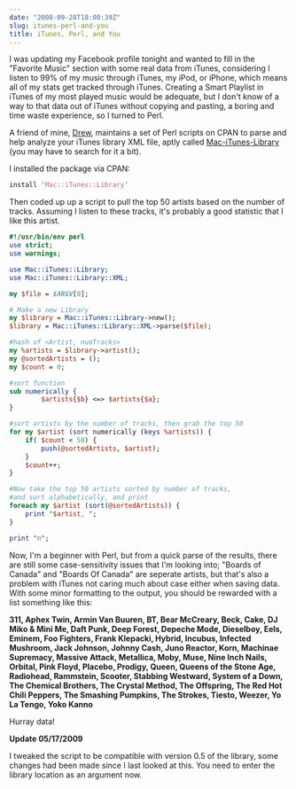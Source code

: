 ```yaml
---
date: "2008-09-28T18:00:39Z"
slug: itunes-perl-and-you
title: iTunes, Perl, and You
---
```


I was updating my Facebook profile tonight and wanted to fill in the "Favorite
Music" section with some real data from iTunes, considering I listen to 99% of
my music through iTunes, my iPod, or iPhone, which means all of my stats get
tracked through iTunes. Creating a Smart Playlist in iTunes of my most played
music would be adequate, but I don't know of a way to that data out of iTunes
without copying and pasting, a boring and time waste experience, so I turned to
Perl.

A friend of mine, [Drew][1], maintains a set of Perl scripts on CPAN to parse
and help analyze your iTunes library XML file, aptly called
[Mac-iTunes-Library][2] (you may have to search for it a bit).

I installed the package via CPAN:

```perl
install 'Mac::iTunes::Library'
```

Then coded up up a script to pull the top 50 artists based on the number of
tracks. Assuming I listen to these tracks, it's probably a good statistic that I
like this artist.

```perl
#!/usr/bin/env perl
use strict;
use warnings;

use Mac::iTunes::Library;
use Mac::iTunes::Library::XML;

my $file = $ARGV[0];

# Make a new Library
my $library = Mac::iTunes::Library->new();
$library = Mac::iTunes::Library::XML->parse($file);

#hash of <Artist, numTracks>
my %artists = $library->artist();
my @sortedArtists = ();
my $count = 0;

#sort function
sub numerically {
        $artists{$b} <=> $artists{$a};
}

#sort artists by the number of tracks, then grab the top 50
for my $artist (sort numerically (keys %artists)) {
    if( $count < 50) {
        push(@sortedArtists, $artist);
    }
    $count++;
}

#Now take the top 50 artists sorted by number of tracks,
#and sort alphabetically, and print
foreach my $artist (sort(@sortedArtists)) {
    print "$artist, ";
}

print "n";
```

Now, I'm a beginner with Perl, but from a quick parse of the results, there are
still some case-sensitivity issues that I'm looking into; "Boards of Canada" and
"Boards Of Canada" are seperate artists, but that's also a problem with iTunes
not caring much about case either when saving data. With some minor formatting
to the output, you should be rewarded with a list something like this:

**311, Aphex Twin, Armin Van Buuren, BT, Bear McCreary, Beck, Cake, DJ Miko &
Mini Me, Daft Punk, Deep Forest, Depeche Mode, Dieselboy, Eels, Eminem, Foo
Fighters, Frank Klepacki, Hybrid, Incubus, Infected Mushroom, Jack Johnson,
Johnny Cash, Juno Reactor, Korn, Machinae Supremacy, Massive Attack, Metallica,
Moby, Muse, Nine Inch Nails, Orbital, Pink Floyd, Placebo, Prodigy, Queen,
Queens of the Stone Age, Radiohead, Rammstein, Scooter, Stabbing Westward,
System of a Down, The Chemical Brothers, The Crystal Method, The Offspring, The
Red Hot Chili Peppers, The Smashing Pumpkins, The Strokes, Tiesto, Weezer, Yo La
Tengo, Yoko Kanno**

Hurray data!

**Update 05/17/2009**

I tweaked the script to be compatible with version 0.5 of the library, some
changes had been made since I last looked at this. You need to enter the library
location as an argument now.

[1]: http://dinomite.net/
[2]: http://search.cpan.org/~dinomite/
